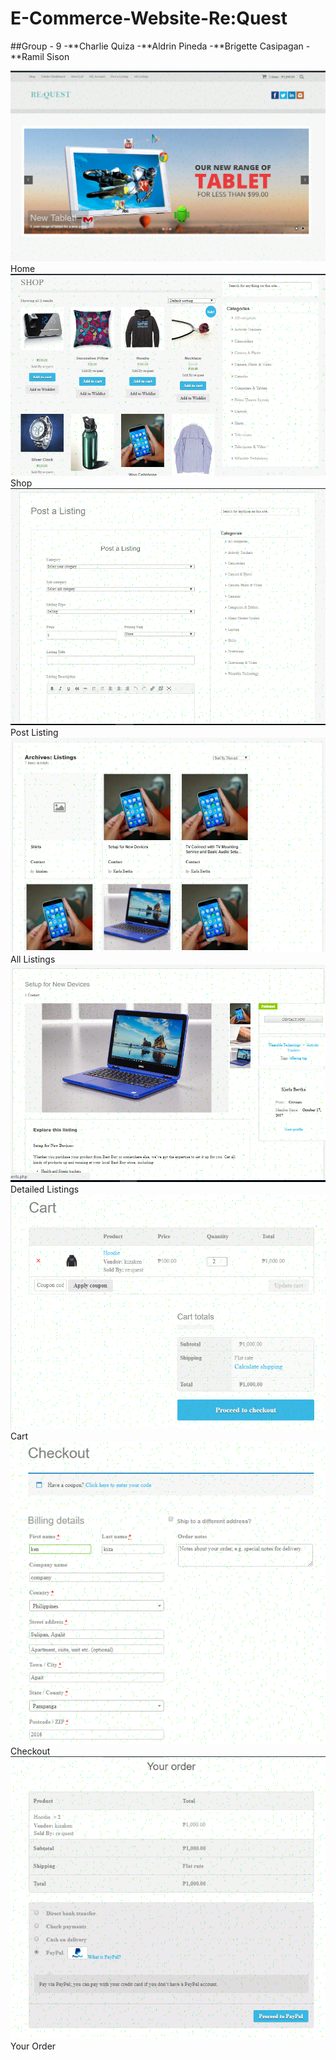 # E-Commerce-Website-Re:Quest
##Group - 9
-**Charlie Quiza
-**Aldrin Pineda
-**Brigette Casipagan
-**Ramil Sison


![alt text][img1]Home
![alt text][img2]Shop
![alt text][img3]Post Listing
![alt text][img4]All Listings
![alt text][img5]Detailed Listings
![alt text][img6]Cart
![alt text][img7]Checkout
![alt text][img8]Your Order

[img1]:https://github.com/Kizaken/E-Commerce-Website/blob/master/ReQuest%20ScreenShots/1.PNG
[img2]:https://github.com/Kizaken/E-Commerce-Website/blob/master/ReQuest%20ScreenShots/2.PNG
[img3]:https://github.com/Kizaken/E-Commerce-Website/blob/master/ReQuest%20ScreenShots/3.PNG
[img4]:https://github.com/Kizaken/E-Commerce-Website/blob/master/ReQuest%20ScreenShots/4.PNG
[img5]:https://github.com/Kizaken/E-Commerce-Website/blob/master/ReQuest%20ScreenShots/5.PNG
[img6]:https://github.com/Kizaken/E-Commerce-Website/blob/master/ReQuest%20ScreenShots/6.PNG
[img7]:https://github.com/Kizaken/E-Commerce-Website/blob/master/ReQuest%20ScreenShots/7.PNG
[img8]:https://github.com/Kizaken/E-Commerce-Website/blob/master/ReQuest%20ScreenShots/8.PNG
